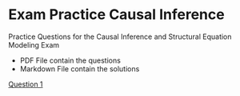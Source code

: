 # Exam Practice Causal Inference 
Practice Questions for the Causal Inference and Structural Equation Modeling Exam

- PDF File contain the questions
- Markdown File contain the solutions

[Question 1](/Question-1/question-1.pdf)
